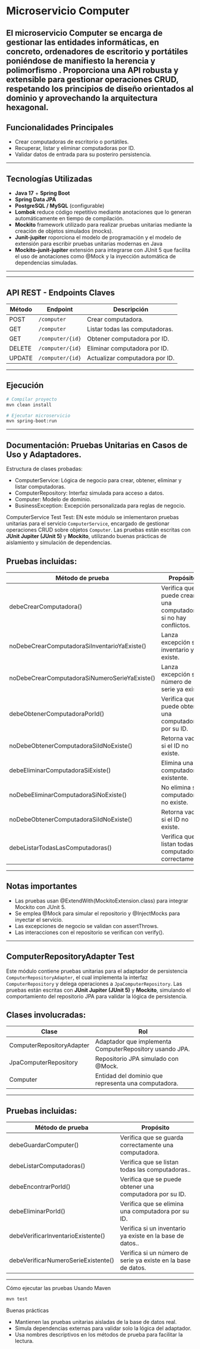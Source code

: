 # Microservicio Computer 

El microservicio Computer se encarga de gestionar las entidades informáticas, en concreto, ordenadores de escritorio y portátiles poniéndose de manifiesto la herencia y polimorfismo . Proporciona una API robusta y extensible para gestionar operaciones CRUD, respetando los principios de diseño orientados al dominio y aprovechando la arquitectura hexagonal. 
---

## Funcionalidades Principales

- Crear computadoras de escritorio o portátiles.
- Recuperar, listar y eliminar computadoras por ID.
- Validar datos de entrada para su posteriro persistencia.
---

## Tecnologías Utilizadas

- **Java 17** + **Spring Boot** 
- **Spring Data JPA**
- **PostgreSQL / MySQL** (configurable)
- **Lombok** reduce código repetitivo mediante anotaciones que lo generan automáticamente en tiempo de compilación.
- **Mockito** framework utilizado para realizar pruebas unitarias mediante la creación de objetos simulados (mocks).
- **Junit-jupiter** roporciona el modelo de programación y el modelo de extensión para escribir pruebas unitarias modernas en Java
- **Mockito-junit-jupiter** extensión para integrarse con JUnit 5 que facilita el uso de anotaciones como @Mock y la inyección automática de dependencias simuladas.

---

---

## API REST - Endpoints Claves

| Método | Endpoint                   | Descripción                            |
|--------|----------------------------|----------------------------------------|
| POST   | `/computer`                | Crear computadora.                     |
| GET    | `/computer`                | Listar todas las computadoras.         |
| GET    | `/computer/{id}`           | Obtener computadora por ID.            |
| DELETE | `/computer/{id}`           | Eliminar computadora por ID.           |
| UPDATE | `/computer/{id}`           | Actualizar computadora por ID.         |
--------------------------------------------------------------------------------
##  Ejecución

```bash
# Compilar proyecto
mvn clean install

# Ejecutar microservicio
mvn spring-boot:run
```
---
##  Documentación: Pruebas Unitarias en Casos de Uso y Adaptadores.
Estructura de clases probadas:
- ComputerService: Lógica de negocio para crear, obtener, eliminar y listar computadoras.
- ComputerRepository: Interfaz simulada para acceso a datos.
- Computer: Modelo de dominio.
- BusinessException: Excepción personalizada para reglas de negocio.
  
ComputerService Test Test:
EN este módulo se imlementaron pruebas unitarias para el servicio `ComputerService`, encargado de gestionar operaciones CRUD sobre objetos `Computer`. Las pruebas están escritas con      **JUnit Jupiter (JUnit 5)** y **Mockito**, utilizando buenas prácticas de aislamiento y simulación de dependencias.
  

Pruebas incluidas:
---------------------------------------------------------------------------------------------------------------------
| Método de prueba                              | Propósito                                                         |
|-----------------------------------------------|-------------------------------------------------------------------|
| debeCrearComputadora()                        | Verifica que se puede crear una computadora si no hay conflictos. |
| noDebeCrearComputadoraSiInventarioYaExiste()  | Lanza excepción si el inventario ya existe.                       |
| noDebeCrearComputadoraSiNumeroSerieYaExiste() | Lanza excepción si el número de serie ya existe.                  |
| debeObtenerComputadoraPorId()                 | Verifica que se puede obtener una computadora por su ID.          |
| noDebeObtenerComputadoraSiIdNoExiste()        | Retorna vacío si el ID no existe.                                 |
| debeEliminarComputadoraSiExiste()             | Elimina una computadora existente.                                |
| noDebeEliminarComputadoraSiNoExiste()         | No elimina si la computadora no existe.                           |                          
| noDebeObtenerComputadoraSiIdNoExiste()        | Retorna vacío si el ID no existe.                                 |                          
| debeListarTodasLasComputadoras()              | Verifica que se listan todas las computadoras correctamente.      |                          
---------------------------------------------------------------------------------------------------------------------

## Notas importantes
- Las pruebas usan @ExtendWith(MockitoExtension.class) para integrar Mockito con JUnit 5.
- Se emplea @Mock para simular el repositorio y @InjectMocks para inyectar el servicio.
- Las excepciones de negocio se validan con assertThrows.
- Las interacciones con el repositorio se verifican con verify().
---
##  ComputerRepositoryAdapter Test
Este módulo contiene pruebas unitarias para el adaptador de persistencia `ComputerRepositoryAdapter`, el cual implementa la interfaz `ComputerRepository` y delega operaciones a `JpaComputerRepository`. Las pruebas están escritas con **JUnit Jupiter (JUnit 5)** y **Mockito**, simulando el comportamiento del repositorio JPA para validar la lógica de persistencia.

Clases involucradas:
---------------------------------------------------------------------------------------------------
| Clase                       | Rol                                                               |
|-----------------------------------------------|-------------------------------------------------|
| ComputerRepositoryAdapter   | Adaptador que implementa ComputerRepository usando JPA.           |
| JpaComputerRepository	      | Repositorio JPA simulado con @Mock.                               |
| Computer                    |Entidad del dominio que representa una computadora.                |
---------------------------------------------------------------------------------------------------

Pruebas incluidas:
----------------------------------------------------------------------------------------------------------
| Método de prueba                       | Propósito                                                     |
|----------------------------------------|---------------------------------------------------------------|
| debeGuardarComputer()                  | Verifica que se guarda correctamente una computadora.         |
| debeListarComputadoras()               | Verifica que se listan todas las computadoras..               |
| debeEncontrarPorId()                   | Verifica que se puede obtener una computadora por su ID.      |
| debeEliminarPorId()                    | Verifica que se elimina una computadora por su ID.            |
| debeVerificarInventarioExistente()     | Verifica si un inventario ya existe en la base de datos..     |
| debeVerificarNumeroSerieExistente()    | Verifica si un número de serie ya existe en la base de datos. |                          
---------------------------------------------------------------------------------------------------------------------
Cómo ejecutar las pruebas
Usando Maven

```bash
mvn test
```
Buenas prácticas
- Mantienen las pruebas unitarias aisladas de la base de datos real.
- Simula dependencias externas para validar solo la lógica del adaptador.
- Usa nombres descriptivos en los métodos de prueba para facilitar la lectura.


